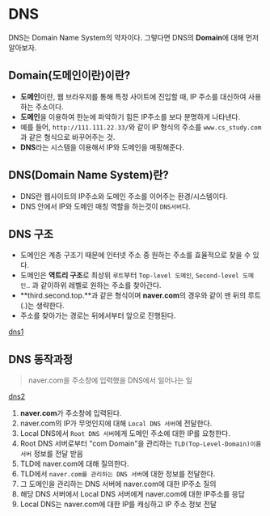 # DNS

DNS는 Domain Name System의 약자이다. 그렇다면 DNS의 **Domain**에 대해 먼저 알아보자.

## Domain(도메인이란)이란?
* **도메인**이란, 웹 브라우저를 통해 특정 사이트에 진입할 때, IP 주소를 대신하여 사용하는 주소이다.
* **도메인**을 이용하여 한눈에 파악하기 힘든 IP주소를 보다 분명하게 나타낸다.
* 예를 들어, `http://111.111.22.33/`와 같이 IP 형식의 주소를 `www.cs_study.com`과 같은 형식으로 바꾸어주는 것.
* **DNS**라는 시스템을 이용해서 IP와 도메인을 매핑해준다.

## DNS(Domain Name System)란?
* DNS란 웹사이트의 IP주소와 도메인 주소를 이어주는 환경/시스템이다.
* DNS 안에서 IP와 도메인 매칭 역할을 하는것이 `DNS서버`다.

## DNS 구조
* 도메인은 계층 구조기 때문에 인터넷 주소 중 원하는 주소를 효율적으로 찾을 수 있다.
* 도메인은 **역트리 구조**로 최상위 `루트`부터 `Top-level 도메인`, `Second-level 도메인`.. 과 같이하위 레벨로 원하는 주소를 찾아간다.
* **third.second.top.**과 같은 형식이며 **naver.com**의 경우와 같이 맨 뒤의 루트(.)는 생략한다.
* 주소를 찾아가는 경로는 뒤에서부터 앞으로 진행된다.

[dns1](./images/dns1.png)

## DNS 동작과정

> naver.com을 주소창에 입력했을 DNS에서 일어나는 일

[dns2](./images/dns2.png)

1. **naver.com**가 주소창에 입력된다.
2. naver.com의 IP가 무엇인지에 대해 `Local DNS 서버`에 전달한다.
3. Local DNS에서 `Root DNS 서버`에게 도메인 주소에 대한 IP를 요청한다.
4. Root DNS 서버로부터 "com Domain"을 관리하는 `TLD(Top-Level-Domain)이름 서버` 정보를 전달 받음
5. TLD에 naver.com에 대해 질의한다.
6. TLD에서 `naver.com를 관리하는 DNS 서버`에 대한 정보를 전달한다.
7. 그 도메인을 관리하는 DNS 서버에 naver.com에 대한 IP주소 질의
8. 해당 DNS 서버에서 Local DNS 서버에게 naver.com에 대한 IP주소를 응답
9. Local DNS는 naver.com에 대한 IP를 캐싱하고 IP 주소 정보 전달




